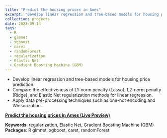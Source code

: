 ```yaml
---
title: "Predict the housing prices in Ames"
excerpt: "Develop linear regression and tree-based models for housing price prediction using R.<br/><img src='/images/house.png'>"
collection: projects
date: 2023-09-14
tags:
  - R
  - glmnet
  - xgboost
  - caret
  - randomForest
  - regularization
  - Elastic Net
  - Gradient Boosting Machine (GBM)
---
```


- Develop linear regression and tree-based models for housing price prediction.
- Compare the effectiveness of L1-norm penalty (Lasso), L2-norm penalty (Ridge), and Elastic Net regularization methods for linear regression.
- Apply data pre-processing techniques such as one-hot encoding and Winsorization.

**[Predict the housing prices in Ames (Live Preview)](http://htmlpreview.github.io/?https://github.com/ranranrunforit/Statistical-Projects/blob/main/Housing%20Prediction/Housing-Data-Report.html)**


**Keywords**: regularization, Elastic Net, Gradient Boosting Machine (GBM)  
**Packages**: R glmnet, xgboost, caret, randomForest
